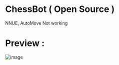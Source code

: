 # ChessBot ( Open Source )
NNUE, AutoMove Not working


# Preview : 
![image](https://user-images.githubusercontent.com/90165691/211275749-c672adfc-21b9-41ef-9b55-d8ebac9b7c40.png)


